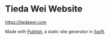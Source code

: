 # Tieda Wei Website

https://tiedawei.com

Made with [Publish](https://github.com/johnsundell/publish), a static site generator in [Swift](https://swift.org).
